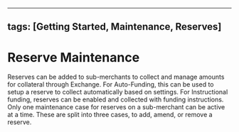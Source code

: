 
---
tags: [Getting Started, Maintenance, Reserves]
---
# Reserve Maintenance

Reserves can be added to sub-merchants to collect and manage amounts for collateral through Exchange. For Auto-Funding, this can be used to setup a reserve to collect automatically based on settings. For Instructional funding, reserves can be enabled and collected with funding instructions.
Only one maintenance case for reserves on a sub-merchant can be active at a time.
These are split into three cases, to add, amend, or remove a reserve.

<!-- type: row -->

<!-- type: card
title: Add Reserve
description: Add a new reserve to an existing sub-merchant
link: ?path=docs/getting-started/getting-started-maintenance-reserves-add.md
-->

<!-- type: card
title: Amend Reserve
description: Amend an existing reserve for a sub-merchant
link: ?path=docs/getting-started/getting-started-maintenance-reserves-amend.md
-->

<!-- type: card
title: Remove Reserve
description: Remove an existing reserve for a sub-merchant
link: ?path=docs/getting-started/getting-started-maintenance-reserves-remove.md
-->

<!-- type: row-end -->

